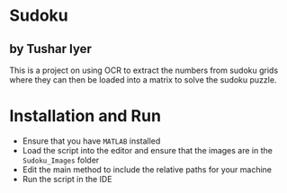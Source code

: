 # Sudoku
## by Tushar Iyer


This is a project on using OCR to extract the numbers from sudoku grids where they can then be loaded into a matrix to solve the sudoku puzzle.


# Installation and Run
 - Ensure that you have `MATLAB` installed
 - Load the script into the editor and ensure that the images are in the `Sudoku_Images` folder
 - Edit the main method to include the relative paths for your machine
 - Run the script in the IDE
